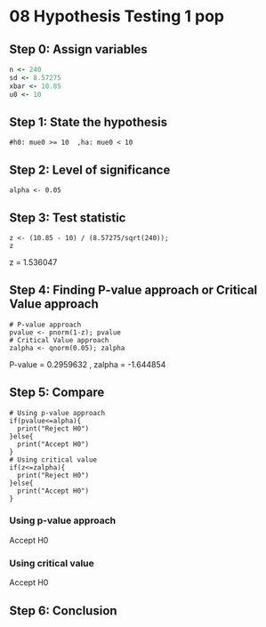 
# 08 Hypothesis Testing 1 pop 

##

## Step 0: Assign variables

``` ruby
n <- 240
sd <- 8.57275
xbar <- 10.85
u0 <- 10 
```

## Step 1: State the hypothesis

```
#h0: mue0 >= 10  ,ha: mue0 < 10
```

## Step 2: Level of significance

```
alpha <- 0.05
```

## Step 3: Test statistic

```
z <- (10.85 - 10) / (8.57275/sqrt(240));
z
```
z = 1.536047

## Step 4: Finding P-value approach or Critical Value approach

```
# P-value approach
pvalue <- pnorm(1-z); pvalue
# Critical Value approach
zalpha <- qnorm(0.05); zalpha
```
P-value = 0.2959632 ,
zalpha = -1.644854

## Step 5: Compare

```
# Using p-value approach
if(pvalue<=alpha){
  print("Reject H0")
}else{
  print("Accept H0")
}
# Using critical value
if(z<=zalpha){
  print("Reject H0")
}else{
  print("Accept H0")
}
```
### Using p-value approach
Accept H0
### Using critical value
Accept H0

## Step 6: Conclusion

